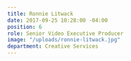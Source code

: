 ```yaml
---
title: Ronnie Litwack
date: 2017-09-25 10:28:00 -04:00
position: 6
role: Senior Video Executive Producer
image: "/uploads/ronnie-litwack.jpg"
department: Creative Services
---
```

